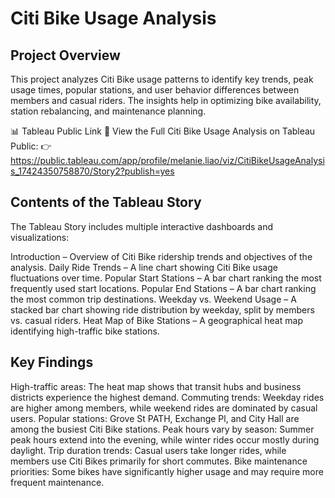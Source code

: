 # Citi Bike Usage Analysis
## Project Overview
This project analyzes Citi Bike usage patterns to identify key trends, peak usage times, popular stations, and user behavior differences between members and casual riders. The insights help in optimizing bike availability, station rebalancing, and maintenance planning.

📊 Tableau Public Link
📍 View the Full Citi Bike Usage Analysis on Tableau Public:
👉 https://public.tableau.com/app/profile/melanie.liao/viz/CitiBikeUsageAnalysis_17424350758870/Story2?publish=yes

## Contents of the Tableau Story
The Tableau Story includes multiple interactive dashboards and visualizations:

Introduction – Overview of Citi Bike ridership trends and objectives of the analysis.
Daily Ride Trends – A line chart showing Citi Bike usage fluctuations over time.
Popular Start Stations – A bar chart ranking the most frequently used start locations.
Popular End Stations – A bar chart ranking the most common trip destinations.
Weekday vs. Weekend Usage – A stacked bar chart showing ride distribution by weekday, split by members vs. casual riders.
Heat Map of Bike Stations – A geographical heat map identifying high-traffic bike stations.

## Key Findings
High-traffic areas: The heat map shows that transit hubs and business districts experience the highest demand.
Commuting trends: Weekday rides are higher among members, while weekend rides are dominated by casual users.
Popular stations: Grove St PATH, Exchange Pl, and City Hall are among the busiest Citi Bike stations.
Peak hours vary by season: Summer peak hours extend into the evening, while winter rides occur mostly during daylight.
Trip duration trends: Casual users take longer rides, while members use Citi Bikes primarily for short commutes.
Bike maintenance priorities: Some bikes have significantly higher usage and may require more frequent maintenance.
